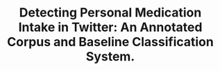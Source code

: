 ---
authors: "Klein AZ, Sarker A, Rouhizadeh M, O'Connor K, Gonzalez G"
title: "Detecting Personal Medication Intake in Twitter: An Annotated Corpus and Baseline Classification System."
additional_info: "Proceedings of the Biomedical Natural Language Processing Workshop (BioNLP 2017). 2017; 136-142. Vancouver, Canada. DOI: 10.18653/v1/W17-2316."
external_url: https://www.ncbi.nlm.nih.gov/pmc/articles/PMC5977584/ 
categories: 
  - Social Media 
data:
code:
resource:
---